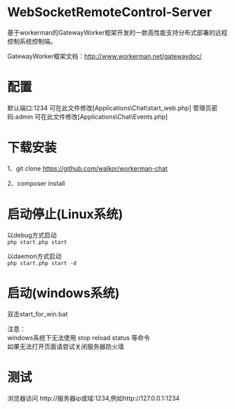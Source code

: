 WebSocketRemoteControl-Server
=======
基于workerman的GatewayWorker框架开发的一款高性能支持分布式部署的远程控制系统控制端。

GatewayWorker框架文档：http://www.workerman.net/gatewaydoc/

配置
======
默认端口:1234 可在此文件修改[Applications\Chat\start_web.php]
管理员密码:admin 可在此文件修改[Applications\Chat\Events.php]

下载安装
=====
1、git clone https://github.com/walkor/workerman-chat

2、composer install

启动停止(Linux系统)
=====
以debug方式启动  
```php start.php start  ```

以daemon方式启动  
```php start.php start -d ```

启动(windows系统)
======
双击start_for_win.bat  

注意：  
windows系统下无法使用 stop reload status 等命令  
如果无法打开页面请尝试关闭服务器防火墙  

测试
=======
浏览器访问 http://服务器ip或域:1234,例如http://127.0.0.1:1234